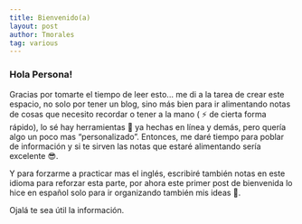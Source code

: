 ```yaml
---
title: Bienvenido(a)
layout: post
author: Tmorales
tag: various
---
```


### Hola Persona!

Gracias por tomarte el tiempo de leer esto... me di a la tarea de crear este espacio, no solo por tener un blog, sino más bien para ir alimentando notas de cosas que necesito recordar o tener a la mano ( ⚡ de cierta forma rápido), lo sé hay herramientas 🔧 ya hechas en línea y demás, pero quería algo un poco mas “personalizado”. Entonces, me daré tiempo para poblar de información y si te sirven las notas que estaré alimentando sería excelente 😎.

Y para forzarme a practicar mas el inglés, escribiré también notas en este idioma para reforzar esta parte, por ahora este primer post de bienvenida lo hice en español solo para ir organizando también mis ideas 🧩.

Ojalá te sea útil la información.